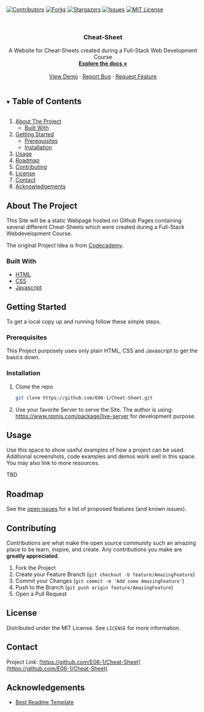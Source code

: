<!--
*** Thanks for checking out the Best-README-Template. If you have a suggestion
*** that would make this better, please fork the repo and create a pull request
*** or simply open an issue with the tag "enhancement".
*** Thanks again! Now go create something AMAZING! :D
***
***
***
*** To avoid retyping too much info. Do a search and replace for the following:
*** KevinKoetz, Cheat-Sheet, twitter_handle, email, Cheat-Sheet, A Website for Cheat-Sheets created during a Full-Stack Web Development Course
-->



<!-- PROJECT SHIELDS -->
<!--
*** I'm using markdown "reference style" links for readability.
*** Reference links are enclosed in brackets [ ] instead of parentheses ( ).
*** See the bottom of this document for the declaration of the reference variables
*** for contributors-url, forks-url, etc. This is an optional, concise syntax you may use.
*** https://www.markdownguide.org/basic-syntax/#reference-style-links
-->
[![Contributors][contributors-shield]][contributors-url]
[![Forks][forks-shield]][forks-url]
[![Stargazers][stars-shield]][stars-url]
[![Issues][issues-shield]][issues-url]
[![MIT License][license-shield]][license-url]



<!-- PROJECT LOGO -->
<br />
<p align="center">
  <h3 align="center">Cheat-Sheet</h3>

  <p align="center">
    A Website for Cheat-Sheets created during a Full-Stack Web Development Course
    <br />
    <a href="https://github.com/E06-1/Cheat-Sheet"><strong>Explore the docs »</strong></a>
    <br />
    <br />
    <a href="https://github.com/E06-1/Cheat-Sheet">View Demo</a>
    ·
    <a href="https://github.com/E06-1/Cheat-Sheet/issues">Report Bug</a>
    ·
    <a href="https://github.com/E06-1/Cheat-Sheet/issues">Request Feature</a>
  </p>
</p>



<!-- TABLE OF CONTENTS -->
<details open="open">
  <summary><h2 style="display: inline-block">Table of Contents</h2></summary>
  <ol>
    <li>
      <a href="#about-the-project">About The Project</a>
      <ul>
        <li><a href="#built-with">Built With</a></li>
      </ul>
    </li>
    <li>
      <a href="#getting-started">Getting Started</a>
      <ul>
        <li><a href="#prerequisites">Prerequisites</a></li>
        <li><a href="#installation">Installation</a></li>
      </ul>
    </li>
    <li><a href="#usage">Usage</a></li>
    <li><a href="#roadmap">Roadmap</a></li>
    <li><a href="#contributing">Contributing</a></li>
    <li><a href="#license">License</a></li>
    <li><a href="#contact">Contact</a></li>
    <li><a href="#acknowledgements">Acknowledgements</a></li>
  </ol>
</details>



<!-- ABOUT THE PROJECT -->
## About The Project

This Site will be a static Webpage hosted on Github Pages containing several different Cheat-Sheets which were created during a Full-Stack Webdevelopment Course. 

The original Project Idea is from [Codecademy](https://www.codecademy.com/paths/full-stack-engineer-career-path/tracks/fscp-web-development-fundamentals/modules/fecp-challenge-project-build-your-own-cheat-sheet/projects/independent-project-html-documentation).


### Built With

* [HTML](https://developer.mozilla.org/de/docs/Web/HTML)
* [CSS](https://developer.mozilla.org/de/docs/Web/CSS)
* [Javascript](https://developer.mozilla.org/de/docs/Web/JavaScript)



<!-- GETTING STARTED -->
## Getting Started

To get a local copy up and running follow these simple steps.

### Prerequisites

This Project purposely uses only plain HTML, CSS and Javascript to get the basics down.

### Installation

1. Clone the repo
   ```sh
   git clone https://github.com/E06-1/Cheat-Sheet.git
   ```
2. Use your favorite Server to serve the Site. The author is using: https://www.npmjs.com/package/live-server for development purpose.



<!-- USAGE EXAMPLES -->
## Usage

Use this space to show useful examples of how a project can be used. Additional screenshots, code examples and demos work well in this space. You may also link to more resources.

TBD



<!-- ROADMAP -->
## Roadmap

See the [open issues](https://github.com/E06-1/Cheat-Sheet/issues) for a list of proposed features (and known issues).



<!-- CONTRIBUTING -->
## Contributing

Contributions are what make the open source community such an amazing place to be learn, inspire, and create. Any contributions you make are **greatly appreciated**.

1. Fork the Project
2. Create your Feature Branch (`git checkout -b feature/AmazingFeature`)
3. Commit your Changes (`git commit -m 'Add some AmazingFeature'`)
4. Push to the Branch (`git push origin feature/AmazingFeature`)
5. Open a Pull Request



<!-- LICENSE -->
## License

Distributed under the MIT License. See `LICENSE` for more information.



<!-- CONTACT -->
## Contact

Project Link: [https://github.com/E06-1/Cheat-Sheet](https://github.com/E06-1/Cheat-Sheet)



<!-- ACKNOWLEDGEMENTS -->
## Acknowledgements

* [Best Readme Template](https://github.com/othneildrew/Best-README-Template)





<!-- MARKDOWN LINKS & IMAGES -->
<!-- https://www.markdownguide.org/basic-syntax/#reference-style-links -->
[contributors-shield]: https://img.shields.io/github/contributors/KevinKoetz/Cheat-Sheet.svg?style=for-the-badge
[contributors-url]: https://github.com/E06-1/Cheat-Sheet/graphs/contributors
[forks-shield]: https://img.shields.io/github/forks/KevinKoetz/Cheat-Sheet.svg?style=for-the-badge
[forks-url]: https://github.com/E06-1/Cheat-Sheet/network/members
[stars-shield]: https://img.shields.io/github/stars/KevinKoetz/Cheat-Sheet.svg?style=for-the-badge
[stars-url]: https://github.com/E06-1/Cheat-Sheet/stargazers
[issues-shield]: https://img.shields.io/github/issues/KevinKoetz/Cheat-Sheet.svg?style=for-the-badge
[issues-url]: https://github.com/E06-1/Cheat-Sheet/issues
[license-shield]: https://img.shields.io/github/license/KevinKoetz/Cheat-Sheet.svg?style=for-the-badge
[license-url]: https://github.com/E06-1/Cheat-Sheet/blob/master/LICENSE
